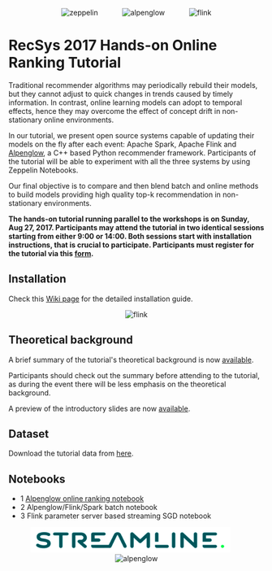 <p align="center">
  <img src="https://zeppelin.apache.org/assets/themes/zeppelin/img/zeppelin_classic_logo.png" height=100 alt="zeppelin"/>
  <img hspace=20>
  <img src="https://github.com/rpalovics/Alpenglow/blob/master/misc/alpenglow.png?raw=true" height=100 alt="alpenglow"/>
  <img hspace=20>
  <img src="https://flink.apache.org/img/logo/png/1000/flink_squirrel_1000.png" height=100 alt="flink"/>
</p>

# RecSys 2017 Hands-on Online Ranking Tutorial

Traditional recommender algorithms may periodically rebuild their models, but they cannot adjust to quick changes in trends caused by timely information.
In contrast, online learning models can adopt to temporal effects, hence they may overcome the effect of concept drift in non-stationary online environments.

In our tutorial, we present open source systems capable of updating their models on the fly after each event: Apache Spark, Apache Flink and [Alpenglow](https://github.com/rpalovics/Alpenglow), a C++ based Python recommender framework.
Participants of the tutorial will be able to experiment with all the three systems by using Zeppelin Notebooks.

Our final objective is to compare and then blend batch and online methods to build models providing high quality top-k recommendation in non-stationary environments.

**The hands-on tutorial running parallel to the workshops is on Sunday, Aug 27, 2017.
Participants may attend the tutorial in two identical sessions starting from either 9:00 or 14:00.
Both sessions start with installation instructions, that is crucial to participate.
Participants must register for the tutorial via this [form](https://goo.gl/forms/LcXCjr5mByWx1QUA2).**

## Installation

Check this [Wiki page](https://github.com/rpalovics/recsys-2017-online-learning-tutorial/wiki) for the detailed installation guide.

<p align="center">
  <img src="https://github.com/rpalovics/recsys-2017-online-learning-tutorial/blob/master/figs/online%20reco.png?raw=true" height=200 alt="flink"/>
</p>

## Theoretical background

A brief summary of the tutorial's theoretical background is now [available](https://github.com/rpalovics/recsys-2017-online-learning-tutorial/raw/master/docs/summary.pdf).

Participants should check out the summary before attending to the tutorial, as during the event there will be less emphasis on the theoretical background.

A preview of the introductory slides are now [available](https://github.com/rpalovics/recsys-2017-online-learning-tutorial/raw/master/docs/intro.pdf).

## Dataset

Download the tutorial data from [here](https://drive.google.com/open?id=0B_3Dz2J_fhmTaVZyUy12cGFQR0E).

## Notebooks

- 1 [Alpenglow online ranking notebook](https://www.zepl.com/viewer/notebooks/bm90ZTovL3JwYWxvdmljcy8zNTk0NmUzMTQwNTU0NTc1YmIzNGIyODJhNjhjNzA5MS9ub3RlLmpzb24)
- 2 Alpenglow/Flink/Spark batch notebook
- 3 Flink parameter server based streaming SGD notebook

<p align="center">
  <img src="./figs/streamline.png" height=50 alt="zeppelin"/>
  <img hspace=10>
  <img src="https://info.ilab.sztaki.hu/~rpalovics/sztaki_logo_angol_kek.png" height=50 alt="alpenglow"/> 
</p>


